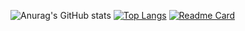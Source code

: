 ![Anurag's GitHub stats](https://github-readme-stats.vercel.app/api?username=luanteles&show_icons=true&theme=tokyonight)
[![Top Langs](https://github-readme-stats.vercel.app/api/top-langs/?username=luanteles&langs_count=8&theme=tokyonight)](https://github.com/anuraghazra/github-readme-stats)
[![Readme Card](https://github-readme-stats.vercel.app/api/pin/?username=luanteles&repo=Online-Server)](https://github.com/anuraghazra/github-readme-stats)

